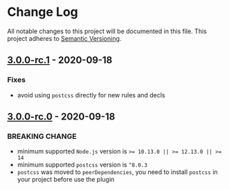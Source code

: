 # Change Log

All notable changes to this project will be documented in this file.
This project adheres to [Semantic Versioning](http://semver.org/).

## [3.0.0-rc.1](https://github.com/postcss-modules-local-by-default/compare/v3.0.0-rc.0...v3.0.0-rc.1) - 2020-09-18

### Fixes

- avoid using `postcss` directly for new rules and decls

## [3.0.0-rc.0](https://github.com/postcss-modules-local-by-default/compare/2.0.0...v3.0.0-rc.0) - 2020-09-18

### BREAKING CHANGE

- minimum supported `Node.js` version is `>= 10.13.0 || >= 12.13.0 || >= 14`
- minimum supported `postcss` version is `^8.0.3`
- `postcss` was moved to `peerDependencies`, you need to install `postcss` in your project before use the plugin
